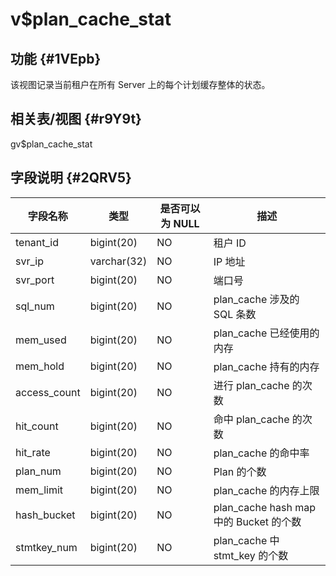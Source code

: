 v$plan_cache_stat 
======================================



功能 {#1VEpb}
-----------

该视图记录当前租户在所有 Server 上的每个计划缓存整体的状态。

相关表/视图 {#r9Y9t}
---------------

gv$plan_cache_stat

字段说明 {#2QRV5}
-------------



|   **字段名称**   |   **类型**    | **是否可以为 NULL** |              **描述**               |
|--------------|-------------|----------------|-----------------------------------|
| tenant_id    | bigint(20)  | NO             | 租户 ID                             |
| svr_ip       | varchar(32) | NO             | IP 地址                             |
| svr_port     | bigint(20)  | NO             | 端口号                               |
| sql_num      | bigint(20)  | NO             | plan_cache 涉及的 SQL 条数             |
| mem_used     | bigint(20)  | NO             | plan_cache 已经使用的内存                |
| mem_hold     | bigint(20)  | NO             | plan_cache 持有的内存                  |
| access_count | bigint(20)  | NO             | 进行 plan_cache 的次数                 |
| hit_count    | bigint(20)  | NO             | 命中 plan_cache 的次数                 |
| hit_rate     | bigint(20)  | NO             | plan_cache 的命中率                   |
| plan_num     | bigint(20)  | NO             | Plan 的个数                          |
| mem_limit    | bigint(20)  | NO             | plan_cache 的内存上限                  |
| hash_bucket  | bigint(20)  | NO             | plan_cache hash map 中的 Bucket 的个数 |
| stmtkey_num  | bigint(20)  | NO             | plan_cache 中 stmt_key 的个数         |




